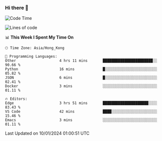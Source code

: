 ### Hi there 👋

<!--
**nicehiro/nicehiro** is a ✨ _special_ ✨ repository because its `README.md` (this file) appears on your GitHub profile.

Here are some ideas to get you started:

- 🔭 I’m currently working on ...
- 🌱 I’m currently learning ...
- 👯 I’m looking to collaborate on ...
- 🤔 I’m looking for help with ...
- 💬 Ask me about ...
- 📫 How to reach me: ...
- 😄 Pronouns: ...
- ⚡ Fun fact: ...
-->

<!--START_SECTION:waka-->
![Code Time](http://img.shields.io/badge/Code%20Time-189%20hrs%2026%20mins-blue)

![Lines of code](https://img.shields.io/badge/From%20Hello%20World%20I%27ve%20Written-2.6%20million%20lines%20of%20code-blue)

📊 **This Week I Spent My Time On** 

```text
🕑︎ Time Zone: Asia/Hong_Kong

💬 Programming Languages: 
Other                    4 hrs 11 mins       ███████████████████████░░   90.66 % 
Python                   16 mins             █░░░░░░░░░░░░░░░░░░░░░░░░   05.82 % 
JSON                     6 mins              █░░░░░░░░░░░░░░░░░░░░░░░░   02.41 % 
Docker                   3 mins              ░░░░░░░░░░░░░░░░░░░░░░░░░   01.11 % 

🔥 Editors: 
Edge                     3 hrs 51 mins       █████████████████████░░░░   83.43 % 
VS Code                  42 mins             ████░░░░░░░░░░░░░░░░░░░░░   15.46 % 
Emacs                    3 mins              ░░░░░░░░░░░░░░░░░░░░░░░░░   01.11 % 
```


 Last Updated on 10/01/2024 01:00:51 UTC
<!--END_SECTION:waka-->
